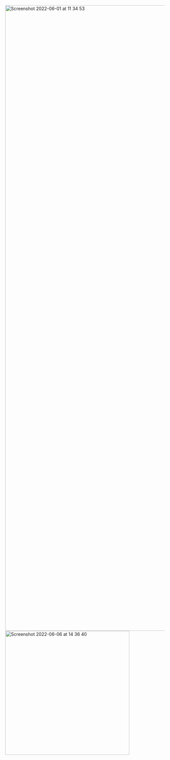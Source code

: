 <img width="1977" alt="Screenshot 2022-06-01 at 11 34 53" src="https://user-images.githubusercontent.com/5994296/172171204-75837a43-b25f-4320-b07d-cdfa1f864329.png">
<img width="392" alt="Screenshot 2022-06-06 at 14 36 40" src="https://user-images.githubusercontent.com/5994296/172171398-eda3e4b7-a611-4936-8144-0b31cf763ca6.png">
